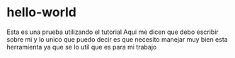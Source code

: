 # hello-world
Esta es una prueba utilizando el tutorial
Aqui me dicen que debo escribir sobre mi y lo unico que puedo decir es que necesito  manejar muy bien esta herramienta ya que se lo util que es para mi trabajo
